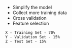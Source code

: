 
- Simplify the model
- Collect more training data
- Cross validation
- Feature selection


```
X - Training Set - 70%
Y - Validation Set - 15%
Z - Test Set - 15%
```
